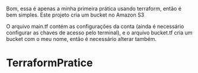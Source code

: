 Bom, essa é apenas a minha primeira prática usando terraform, então é bem simples.
Este projeto cria um bucket no Amazon S3

O arquivo main.tf contém as configurações da conta (ainda é necessário configurar as chaves de acesso pelo terminal),
e o arquivo bucket.tf cria um bucket com o meu nome, então é necessário alterar também.

# TerraformPratice
